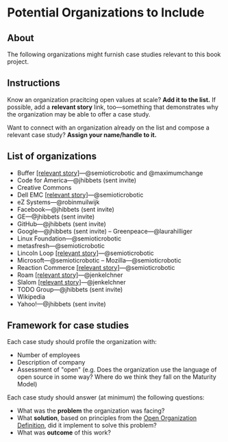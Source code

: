 # Potential Organizations to Include

## About

The following organizations might furnish case studies relevant to this book project.

## Instructions

Know an organization pracitcing open values at scale? **Add it to the list.** If possible, add a **relevant story** link, too—something that demonstrates why the organization may be able to offer a case study.

Want to connect with an organization already on the list and compose a relevant case study? **Assign your name/handle to it.**

## List of organizations

- Buffer [[relevant story]](https://opensource.com/open-organization/16/3/social-startup-buffer-transparency-reigns)—@semioticrobotic and @maximumchange
- Code for America—@jhibbets (sent invite)
- Creative Commons
- Dell EMC [[relevant story]](https://opensource.com/open-organization/17/7/communicate-teams-tips)—@semioticrobotic
- eZ Systems—@robinmuilwijk
- Facebook—@jhibbets (sent invite)
- GE—@jhibbets (sent invite)
- GitHub—@jhibbets (sent invite)
- Google—@jhibbets (sent invite)
– Greenpeace—@laurahilliger
- Linux Foundation—@semioticrobotic
- metasfresh—@semioticrobotic
- Lincoln Loop [[relevant story]](https://opensource.com/open-organization/17/7/lincoln-loop-trust)—@semioticrobotic
- Microsoft—@semioticrobotic
– Mozilla—@semioticrobotic
- Reaction Commerce [[relevant story]](https://blog.reactioncommerce.com/lessons-learned-open-source-as-a-full-time-job/)—@semioticrobotic
- Roam [[relevant story]](http://ldr21.com/ep4-curating-community-with-coworking-roam/)—@jenkelchner
- Slalom [[relevant story]](https://opensource.com/open-organization/17/1/proof-openness-scales)—@jenkelchner
- TODO Group—@jhibbets (sent invite)
- Wikipedia
- Yahoo!—@jhibbets (sent invite)

## Framework for case studies
Each case study should profile the organization with:
- Number of employees
- Description of company
- Assessment of "open" (e.g. Does the organization use the language of open source in some way? Where do we think they fall on the Maturity Model)

Each case study should answer (at minimum) the following questions:

- What was the **problem** the organization was facing?
- What **solution**, based on principles from the [Open Organization Definition](https://opensource.com/open-organization/resources/open-org-definition), did it implement to solve this problem?
- What was **outcome** of this work?
